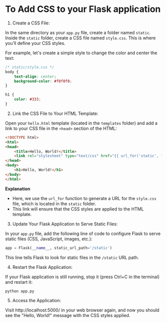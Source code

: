 # To Add CSS to your Flask application 

1. Create a CSS File:

In the same directory as your `app.py` file, create a folder named `static`. Inside the `static` folder, create a CSS file named `style.css`. This is where you'll define your CSS styles.

For example, let's create a simple style to change the color and center the text:

```css
/* static/style.css */
body {
    text-align: center;
    background-color: #f0f0f0;
}

h1 {
    color: #333;
}
```

2. Link the CSS File to Your HTML Template:

Open your `hello.html` template (located in the `templates` folder) and add a link to your CSS file in the `<head>` section of the HTML:

```html
<!DOCTYPE html>
<html>
<head>
    <title>Hello, World!</title>
    <link rel="stylesheet" type="text/css" href="{{ url_for('static', filename='style.css') }}">
</head>
<body>
    <h1>Hello, World!</h1>
</body>
</html>
```

**Explanation** 

* Here, we use the `url_for` function to generate a URL for the `style.css` file, which is located in the `static` folder. 
* This link will ensure that the CSS styles are applied to the HTML template.

3. Update Your Flask Application to Serve Static Files:

In your `app.py` file, add the following line of code to configure Flask to serve static files (CSS, JavaScript, images, etc.):

```python
app = Flask(__name__, static_url_path='/static')
```

This line tells Flask to look for static files in the `/static` URL path.

4. Restart the Flask Application:

If your Flask application is still running, stop it (press Ctrl+C in the terminal) and restart it:

```
python app.py
```

5. Access the Application:

Visit http://localhost:5000/ in your web browser again, and now you should see the "Hello, World!" message with the CSS styles applied.

